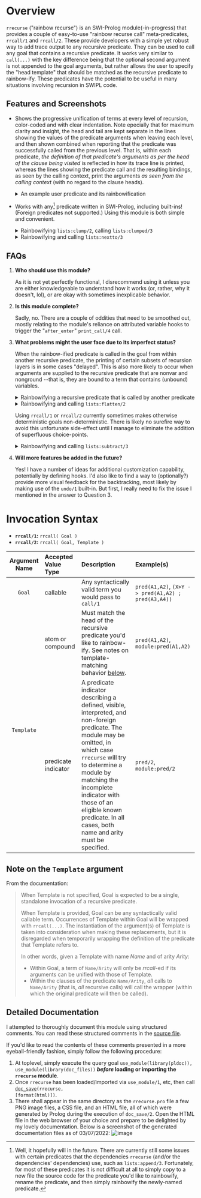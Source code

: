 # Overview

`rrecurse` ("rainbow recurse") is an SWI-Prolog module(-in-progress) that provides a couple of easy-to-use "rainbow recurse call" meta-predicates, `rrcall/1` and `rrcall/2`. These provide developers with a simple yet robust way to add trace output to any recursive predicate. They can be used to call any goal that contains a recursive predicate. It works very similar to `call(...)` with the key difference being that the optional second argument is not appended to the goal arguments, but rather allows the user to specify the "head template" that should be matched as the recursive predicate to rainbow-ify. These predicates have the potential to be useful in many situations involving recursion in SWIPL code.

## Features and Screenshots

* Shows the progressive unification of terms at every level of recursion, color-coded and with clear indentation. Note epecially that for maximum clarity and insight, the head and tail are kept separate in the lines showing the values of the predicate arguments when leaving each level, and then shown combined when reporting that the predicate was successfully called from the previous level. That is, within each predicate, *the definition of that predicate's arguments as per the head of the clause being visited* is reflected in how its trace line is printed, whereas the lines showing the predicate call and the resulting bindings, as seen by the calling context, print the arguments *as seen from the calling context* (with no regard to the clause heads).

  <details><summary>An example user predicate and its rainbowification</summary>
  
  <p>  
    
    ```prolog
    mytest([], []) :-
      !.
    mytest([H|T], [H|R]) :-
      mytest(T, R).
    ```
    
  <img src="https://user-images.githubusercontent.com/4154751/156992183-9adc5ef8-8e21-40b0-8379-680eb560925a.png">
  </p> 
  </details>


* Works with any[^1] predicate written in SWI-Prolog, including built-ins! (Foreign predicates not supported.) Using this module is both simple and convenient.
  <details><summary>Rainbowifying <code>lists:clump/2</code>, calling <code>lists:clumped/3</code></summary>
  
  <p>  
    
  <img src="https://user-images.githubusercontent.com/4154751/156995634-23deac98-7251-4672-a3b2-116ddff589b5.png">
  </p></details>
  <details><summary>Rainbowifying and calling <code>lists:nextto/3</code></summary>
  
  <p>
    
  <img src="https://user-images.githubusercontent.com/4154751/157102354-6bd2d908-621e-4166-9d3f-00ec5144fe35.png">
  </p>
  </details>




[^1]:
    Well, it hopefully will in the future. There are currently still some issues with certain predicates that the dependencies `rrecurse` (and/or the dependencies' dependencies) use, such as `lists:append/3`. Fortunately, for most of these predicates it is not difficult at all to simply copy to a new file the source code for the predicate you'd like to rainbowify, rename the predicate, and then simply rainbowify the newly-named predicate.


## FAQs

1. **Who should use this module?** 

   As it is not yet perfectly functional, I disrecommend using it unless you are either knowledgeable to understand how it works (or, rather, why it doesn't, lol), or are okay with sometimes inexplicable behavior.

3. **Is this module complete?** 

    Sadly, no. There are a couple of oddities that need to be smoothed out, mostly relating to the module's reliance on attributed variable hooks to trigger the "`after_enter`" `print_call/4` call.

6. **What problems might the user face due to its imperfect status?**

    When the rainbow-ified predicate is called in the goal from within another recursive predicate, the printing of certain subsets of recursion layers is in some cases "delayed". This is also more likely to occur when arguments are supplied to the recursive predicate that are nonvar and nonground --that is, they are bound to a term that contains (unbound) variables.
    
    <details><summary>Rainbowifying a recursive predicate that is called by another predicate</summary>
    
    <p>  
      
    - `ted_shortest_length/3` (which is not recursive) calls `ted_shortest_length/4`, which is recursive. 
    - Within the recursive predicate `ted_shortest_length/4`, another recursive predicate, `ted_path/4`, is called (via calls to non-recursive `ted_path/3`, which calls `ted_path/4`).
     
    <img src="https://user-images.githubusercontent.com/4154751/156991736-4b02c71c-cddd-4fe4-9b3a-1bbbb7b0596a.png">
    </p></details>
    <details><summary>Rainbowifying and calling <code>lists:flatten/2</code></summary>
  
    <p>       
      
    <img src="https://user-images.githubusercontent.com/4154751/157104421-6d914eda-f9e9-4c5d-b189-0bf70e05d0a1.png">
    </p></details>
    
    Using `rrcall/1` or `rrcall/2` currently sometimes makes otherwise deterministic goals non-deterministic. There is likely no surefire way to avoid this unfortunate side-effect until I manage to eliminate the addition of superfluous choice-points.
    <details><summary>Rainbowifying and calling <code>lists:subtract/3</code></summary>
    
    <p>     
    
    The first few lines are not included in this screenshot. _Goal_ was `lists:subtract([a,1,b,2,c,3],[1,2,3],Sub)`.
      
    <br/>
      
    <img src="https://user-images.githubusercontent.com/4154751/157105824-45a89757-fdce-46e2-9742-8ae25697a6af.png">
    </p></details>
    
8. **Will more features be added in the future?**
    
    Yes! I have a number of ideas for additional customization capability, potentially by defining hooks. I'd also like to find a way to (optionally?) provide more visual feedback for the backtracking, most likely by making use of the `undo/1` built-in. But first, I really need to fix the issue I mentioned in the answer to Question 3.


# Invocation Syntax
* **`rrcall/1`:** `rrcall( Goal )`
* **`rrcall/2`:** `rrcall( Goal, Template )`

<p>
<table>
<thead>
<tr>
<th align="center">Argument Name</th>
<th align="left">Accepted Value Type</th>
<th align="left">Description</th>
<th align="left">Example(s)</th>
</tr>
</thead>
<tbody>
<tr>
<td align="center"><code>Goal</code></td>
<td align="left">callable</td>
<td align="left">Any syntactically valid term you would pass to <code>call/1</code></td>
<td align="left"><code>pred(A1,A2)</code>, <code>(X&gt;Y -&gt; pred(A1,A2) ; pred(A3,A4))</code></td>
</tr>
<tr>
<td align="center" rowspan="2"><code>Template</code></td>
<td align="left">atom or compound</td>
<td align="left">Must match the head of the recursive predicate you'd like to rainbow-ify. See notes on template-matching behavior <a href="https://cheeseturtle.github.io/rrecurse/#note-on-the-template-argument" rel="nofollow">below</a>.</td>
<td align="left"><code>pred(A1,A2)</code>, <code>module:pred(A1,A2)</code></td>
</tr>
<tr>
<td align="left">predicate indicator</td>
<td align="left">A predicate indicator describing a defined, visible, interpreted, and non-foreign predicate. The module may be omitted, in which case <code>rrecurse</code> will try to determine a module by matching the incomplete indicator with those of an eligible known predicate. In all cases, both name and arity must be specified.</td>
<td align="left"><code>pred/2</code>, <code>module:pred/2</code></td>
</tr>
</tbody>
</table>
</p>

## Note on the `Template` argument

From the documentation:

> When Template is not specified, Goal is expected to be a single, standalone invocation of a recursive predicate.
>
> When Template is provided, Goal can be any syntactically valid callable term. Occurrences of Template within Goal will be wrapped with `rrcall(...)`. The instantiation of the argument(s) of Template is taken into consideration when making these replacements, but it is disregarded when temporarily wrapping the definition of the predicate that Template refers to.
>
> In other words, given a Template with name _Name_ and of arity _Arity_:
>
> * Within Goal, a term of ``Name/Arity`` will only be _rrcall_-ed if its arguments can be unified with those of Template.
> * Within the clauses of the predicate ``Name/Arity``, _all_ calls to ``Name/Arity`` (that is, _all_ recursive calls) will call the wrapper (within which the original predicate will then be called).

## Detailed Documentation

I attempted to thoroughly document this module using structured comments. You can read these structured comments in the [source file](https://github.com/CheeseTurtle/rrecurse/blob/main/rrecurse.pro).

If you'd like to read the contents of these comments presented in a more eyeball-friendly fashion, simply follow the following procedure: 
  1. At toplevel, simply execute the query goal `use_module(library(pldoc)), use_module(library(doc_files))` **_before_ loading or importing the `rrecurse` module**. 
  2. Once `rrecurse` has been loaded/imported via `use_module/1`, etc, then call <code><a href="https://www.swi-prolog.org/pldoc/doc_for?object=doc_save/2">doc_save</a>(rrecurse, [format(html)])</code>. 
  3. There shall appear in the same directory as the `rrecurse.pro` file a few PNG image files, a CSS file, and an HTML file, all of which were generated by Prolog during the execution of `doc_save/2`. Open the HTML file in the web browser of your choice and prepare to be delighted by my lovely documentation. Below is a screenshot of the generated documentation files as of 03/07/2022: 
     ![image](https://user-images.githubusercontent.com/4154751/157111653-445f40af-e7ac-41a8-9da7-43a819135655.png)
